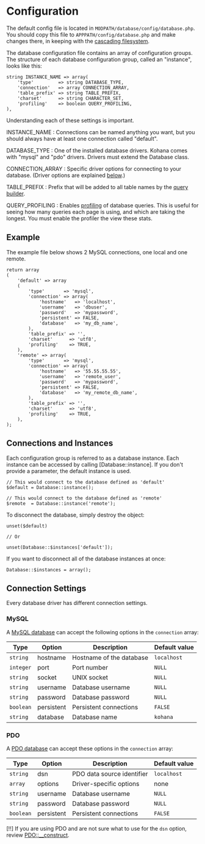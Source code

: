 # Configuration

The default config file is located in `MODPATH/database/config/database.php`.  You should copy this file to `APPPATH/config/database.php` and make changes there, in keeping with the [cascading filesystem](../kohana/files).

The database configuration file contains an array of configuration groups. The structure of each database configuration group, called an "instance", looks like this:

    string INSTANCE_NAME => array(
        'type'         => string DATABASE_TYPE,
        'connection'   => array CONNECTION_ARRAY,
        'table_prefix' => string TABLE_PREFIX,
        'charset'      => string CHARACTER_SET,
        'profiling'    => boolean QUERY_PROFILING,
    ),
	
Understanding each of these settings is important.

INSTANCE_NAME
:  Connections can be named anything you want, but you should always have at least one connection called "default".

DATABASE_TYPE
:  One of the installed database drivers. Kohana comes with "mysql" and "pdo" drivers.  Drivers must extend the Database class.

CONNECTION_ARRAY
:  Specific driver options for connecting to your database. (Driver options are explained [below](#connection-settings).)

TABLE_PREFIX
:  Prefix that will be added to all table names by the [query builder](#query_building).

QUERY_PROFILING
:  Enables [profiling](../kohana/profiling) of database queries.  This is useful for seeing how many queries each page is using, and which are taking the longest.  You must enable the profiler the view these stats.

## Example

The example file below shows 2 MySQL connections, one local and one remote.

    return array
    (
        'default' => array
        (
            'type'       => 'mysql',
            'connection' => array(
                'hostname'   => 'localhost',
                'username'   => 'dbuser',
                'password'   => 'mypassword',
                'persistent' => FALSE,
                'database'   => 'my_db_name',
            ),
            'table_prefix' => '',
            'charset'      => 'utf8',
            'profiling'    => TRUE,
        ),
        'remote' => array(
            'type'       => 'mysql',
            'connection' => array(
                'hostname'   => '55.55.55.55',
                'username'   => 'remote_user',
                'password'   => 'mypassword',
                'persistent' => FALSE,
                'database'   => 'my_remote_db_name',
            ),
            'table_prefix' => '',
            'charset'      => 'utf8',
            'profiling'    => TRUE,
        ),
    );

## Connections and Instances

Each configuration group is referred to as a database instance. Each instance can be accessed by calling [Database::instance].  If you don't provide a parameter, the default instance is used.

	// This would connect to the database defined as 'default'
    $default = Database::instance();
	
	// This would connect to the database defined as 'remote'
    $remote  = Database::instance('remote');

To disconnect the database, simply destroy the object:

    unset($default)
	
	// Or
	
	unset(Database::$instances['default']);

If you want to disconnect all of the database instances at once:

    Database::$instances = array();

## Connection Settings

Every database driver has different connection settings.

### MySQL

A [MySQL database](http://www.php.net/manual/en/book.mysql.php) can accept the following options in the `connection` array:

Type      | Option     |  Description               | Default value
----------|------------|----------------------------| -------------------------
`string`  | hostname   | Hostname of the database   | `localhost`
`integer` | port       | Port number                | `NULL`
`string`  | socket     | UNIX socket                | `NULL`
`string`  | username   | Database username          | `NULL`
`string`  | password   | Database password          | `NULL`
`boolean` | persistent | Persistent connections     | `FALSE`
`string`  | database   | Database name              | `kohana`

### PDO

A [PDO database](http://php.net/manual/en/book.pdo.php) can accept these options in the `connection` array:

Type      | Option     |  Description               | Default value
----------|------------|----------------------------| -------------------------
`string`  | dsn        | PDO data source identifier | `localhost`
`array`   | options    | Driver-specific options    | none
`string`  | username   | Database username          | `NULL`
`string`  | password   | Database password          | `NULL`
`boolean` | persistent | Persistent connections     | `FALSE`

[!!] If you are using PDO and are not sure what to use for the `dsn` option, review [PDO::__construct](http://php.net/pdo.construct).